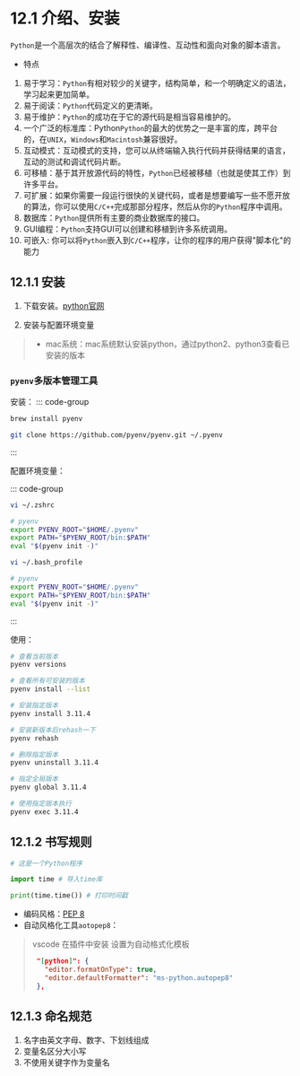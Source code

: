 # 12.1 介绍、安装
`Python`是一个高层次的结合了解释性、编译性、互动性和面向对象的脚本语言。
* 特点
1. 易于学习：`Python`有相对较少的关键字，结构简单，和一个明确定义的语法，学习起来更加简单。
2. 易于阅读：`Python`代码定义的更清晰。
3. 易于维护：`Python`的成功在于它的源代码是相当容易维护的。
4. 一个广泛的标准库：Python`Python`的最大的优势之一是丰富的库，跨平台的，在`UNIX`，`Windows`和`Macintosh`兼容很好。
5. 互动模式：互动模式的支持，您可以从终端输入执行代码并获得结果的语言，互动的测试和调试代码片断。
6. 可移植：基于其开放源代码的特性，`Python`已经被移植（也就是使其工作）到许多平台。
7. 可扩展：如果你需要一段运行很快的关键代码，或者是想要编写一些不愿开放的算法，你可以使用`C/C++`完成那部分程序，然后从你的`Python`程序中调用。
8. 数据库：`Python`提供所有主要的商业数据库的接口。
9. GUI编程：`Python`支持GUI可以创建和移植到许多系统调用。
10. 可嵌入: 你可以将`Python`嵌入到`C/C++`程序，让你的程序的用户获得"脚本化"的能力

## 12.1.1 安装

1. 下载安装。[python官网](https://www.python.org/)
 
2. 安装与配置环境变量
> * mac系统：mac系统默认安装python，通过python2、python3查看已安装的版本

### `pyenv`多版本管理工具

安装： 
::: code-group

```zsh [MacOS]
brew install pyenv
```

```zsh [Linux]
git clone https://github.com/pyenv/pyenv.git ~/.pyenv
```
:::

配置环境变量：

::: code-group

```zsh [MacOS]
vi ~/.zshrc

# pyenv
export PYENV_ROOT="$HOME/.pyenv"
export PATH="$PYENV_ROOT/bin:$PATH"
eval "$(pyenv init -)"
```

```zsh [Linux]
vi ~/.bash_profile

# pyenv
export PYENV_ROOT="$HOME/.pyenv"
export PATH="$PYENV_ROOT/bin:$PATH"
eval "$(pyenv init -)"
```
:::

使用：
```zsh
# 查看当前版本
pyenv versions

# 查看所有可安装的版本
pyenv install --list

# 安装指定版本
pyenv install 3.11.4

# 安装新版本后rehash一下
pyenv rehash

# 删除指定版本
pyenv uninstall 3.11.4

# 指定全局版本
pyenv global 3.11.4

# 使用指定版本执行
pyenv exec 3.11.4
```


## 12.1.2 书写规则
```py
# 这是一个Python程序

import time # 导入time库

print(time.time()) # 打印时间戳
```

* 编码风格：[PEP 8](https://pep8.org/)
* 自动风格化工具`aotopep8`：
> vscode 在插件中安装
> 设置为自动格式化模板
> ```json
>  "[python]": {
>    "editor.formatOnType": true,
>    "editor.defaultFormatter": "ms-python.autopep8"
>  },
> ```



## 12.1.3 命名规范
1. 名字由英文字母、数字、下划线组成
2. 变量名区分大小写
3. 不使用关键字作为变量名